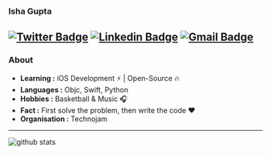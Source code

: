 ### Isha Gupta 
[![Twitter Badge](https://img.shields.io/badge/-Isha_Gupta-1ca0f1?style=flat-square&logo=twitter&logoColor=white&link=https://twitter.com/Isha_1321)](https://twitter.com/Isha_1321)  [![Linkedin Badge](https://img.shields.io/badge/-Isha_Gupta-blue?style=flat-square&logo=Linkedin&logoColor=white&link=https://www.linkedin.com/in/ishagupta20//)](https://www.linkedin.com/in/ishagupta20/) [![Gmail Badge](https://img.shields.io/badge/-ishagupta2103@gmail.com-c14438?style=flat-square&logo=Gmail&logoColor=white&link=mailto:ishagupta2103@gmail.com)](mailto:ishagupta2103@gmail.com)
---------------------------------------------------------------------------------------------------------------------------------------------------------------------------------
### About

-  **Learning :** iOS Development :zap: | Open-Source :fire:	
-  **Languages :** Objc, Swift, Python
-  **Hobbies :** Basketball & Music :headphones:
-  **Fact :** First solve the problem, then write the code :heart: 
-  **Organisation :** Technojam

---------------------------------------------------------------------------------------------------------------------------------------------------------------------------------

![github stats](https://github-readme-stats.vercel.app/api?username=huangboju&show_icons=true)
